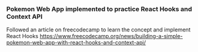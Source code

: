 
### Pokemon Web App implemented to practice React Hooks and Context API

Followed an article on freecodecamp to learn the concept and implement React Hooks
https://www.freecodecamp.org/news/building-a-simple-pokemon-web-app-with-react-hooks-and-context-api/
